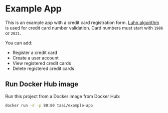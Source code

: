 # Example App

This is an example app with a credit card registration form. [Luhn algorithm](https://en.wikipedia.org/wiki/Luhn_algorithm) is used for credit card number validation. Card numbers must start with ```1986``` or ```2021```.

You can add:

* Register a credit card
* Create a user account
* View registered credit cards
* Delete registered credit cards

## Run Docker Hub image

Run this project from a Docker image from Docker Hub:

```bash
docker run -d -p 80:80 taai/example-app
```
